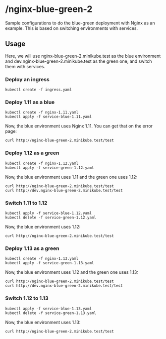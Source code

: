 # /nginx-blue-green-2

Sample configurations to do the blue-green deployment with Nginx as an example.
This is based on switching environments with services.

## Usage

Here, we will use nginx-blue-green-2.minikube.test as the blue environment and dev.nginx-blue-green-2.minikube.test as the green one, and switch them with services.

### Deploy an ingress

```
kubectl create -f ingress.yaml
```

### Deploy 1.11 as a blue

```
kubectl create -f nginx-1.11.yaml
kubectl apply -f service-blue-1.11.yaml
```

Now, the blue environment uses Nginx 1.11. You can get that on the error page:

```
curl http://nginx-blue-green-2.minikube.test/test
```

### Deploy 1.12 as a green

```
kubectl create -f nginx-1.12.yaml
kubectl apply -f service-green-1.12.yaml
```

Now, the blue environment uses 1.11 and the green one uses 1.12:

```
curl http://nginx-blue-green-2.minikube.test/test
curl http://dev.nginx-blue-green-2.minikube.test/test
```

### Switch 1.11 to 1.12

```
kubectl apply -f service-blue-1.12.yaml
kubectl delete -f service-green-1.12.yaml
```

Now, the blue environment uses 1.12:

```
curl http://nginx-blue-green-2.minikube.test/test
```

### Deploy 1.13 as a green

```
kubectl create -f nginx-1.13.yaml
kubectl apply -f service-green-1.13.yaml
```

Now, the blue environment uses 1.12 and the green one uses 1.13:

```
curl http://nginx-blue-green-2.minikube.test/test
curl http://dev.nginx-blue-green-2.minikube.test/test
```

### Switch 1.12 to 1.13

```
kubectl apply -f service-blue-1.13.yaml
kubectl delete -f service-green-1.13.yaml
```

Now, the blue environment uses 1.13:

```
curl http://nginx-blue-green-2.minikube.test/test
```

